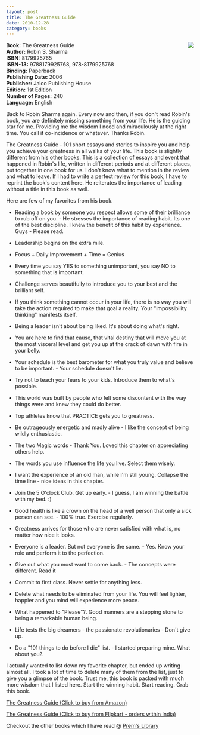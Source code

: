 ```yaml
---
layout: post
title: The Greatness Guide
date: 2010-12-28
category: books
---
```


<img style="clear: right; float: right; margin-bottom: 1em; margin-left: 1em;" 
src="{{site.url}}/img/the-greatness-guide-robin-sharma.jpg"/>   

**Book:** The Greatness Guide  
**Author:** Robin S. Sharma  
**ISBN:** 8179925765  
**ISBN-13:** 9788179925768, 978-8179925768  
**Binding:** Paperback  
**Publishing Date:** 2006  
**Publisher:** Jaico Publishing House  
**Edition:** 1st Edition  
**Number of Pages:** 240  
**Language:** English  

Back to Robin Sharma again. Every now and then, if you don't read Robin's book, you are definitely missing something from your life. He is the guiding star for me. Providing me the wisdom I need and miraculously at the right time. You call it co-incidence or whatever. Thanks Robin.  

The Greatness Guide - 101 short essays and stories to inspire you and help you achieve your greatness in all walks of your life. This book is slightly different from his other books. This is a collection of essays and event that happened in Robin's life, written in different periods and at different places, put together in one book for us. I don't know what to mention in the review and what to leave. If I had to write a perfect review for this book, I have to reprint the book's content here. He reiterates the importance of leading without a title in this book as well.    

Here are few of my favorites from his book.   

* Reading a book by someone you respect allows some of their brilliance to rub off on you. - He stresses the importance of reading habit. Its one of the best discipline. I knew the benefit of this habit by experience. Guys - Please read.  

* Leadership begins on the extra mile.  

* Focus + Daily Improvement + Time = Genius  

* Every time you say YES to something unimportant, you say NO to something that is important.  

* Challenge serves beautifully to introduce you to your best and the brilliant self.  

* If you think something cannot occur in your life, there is no way you will take the action required to make that goal a reality. Your "impossibility thinking" manifests itself.  

* Being a leader isn't about being liked. It's about doing what's right.  

* You are here to find that cause, that vital destiny that will move you at the most visceral level and get you up at the crack of dawn with fire in your belly.  

* Your schedule is the best barometer for what you truly value and believe to be important. - Your schedule doesn't lie.  

* Try not to teach your fears to your kids. Introduce them to what's possible.  

* This world was built by people who felt some discontent with the way things were and knew they could do better.  

* Top athletes know that PRACTICE gets you to greatness.  

* Be outrageously energetic and madly alive - I like the concept of being wildly enthusiastic.  

* The two Magic words - Thank You. Loved this chapter on appreciating others help.  

* The words you use influence the life you live. Select them wisely.  

* I want the experience of an old man, while I'm still young. Collapse the time line - nice ideas in this chapter.  

* Join the 5 O'clock Club. Get up early. - I guess, I am winning the battle with my bed. :)  

* Good health is like a crown on the head of a well person that only a sick person can see. - 100% true. Exercise regularly.  

* Greatness arrives for those who are never satisfied with what is, no matter how nice it looks.  

* Everyone is a leader. But not everyone is the same. - Yes. Know your role and perform it to the   perfection.  

* Give out what you most want to come back. - The concepts were different. Read it  

* Commit to first class. Never settle for anything less.  

* Delete what needs to be eliminated from your life. You will feel lighter, happier and you mind will experience more peace.  

* What happened to "Please"?. Good manners are a stepping stone to being a remarkable human being.  

* Life tests the big dreamers - the passionate revolutionaries - Don't give up.  

* Do a "101 things to do before I die" list. - I started preparing mine. What about you?.  

I actually wanted to list down my favorite chapter, but ended up writing almost all. I took a lot of time to delete many of them from the list, just to give you a glimpse of the book. Trust me, this book is packed with much more wisdom that I listed here. Start the winning habit. Start reading. Grab this book.  

[The Greatness Guide (Click to buy from Amazon)](http://www.amazon.com/Greatness-Guide-Robin-S-Sharma/dp/B001DYI1B2?ie=UTF8&amp;tag=booiverea-20&amp;link_code=btl&amp;camp=213689&amp;creative=392969)  
  
[The Greatness Guide (Click to buy from Flipkart - orders within India)](http://www.flipkart.com/greatness-guide-robin-s-sharma-book-8179925765?affid=INPremkblo)  

Checkout the other books which I have read @ [Prem's Library]({{site.url}}/books/)  

